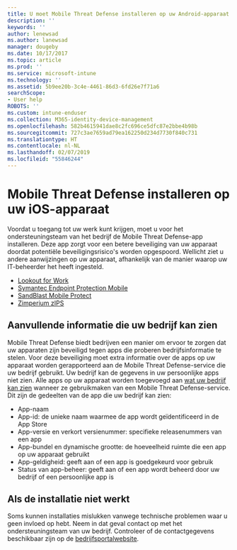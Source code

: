 ```yaml
---
title: U moet Mobile Threat Defense installeren op uw Android-apparaat | Microsoft Docs
description: ''
keywords: ''
author: lenewsad
ms.author: lanewsad
manager: dougeby
ms.date: 10/17/2017
ms.topic: article
ms.prod: ''
ms.service: microsoft-intune
ms.technology: ''
ms.assetid: 5b9ee20b-3c4e-4461-86d3-6fd26e7f71a6
searchScope:
- User help
ROBOTS: ''
ms.custom: intune-enduser
ms.collection: M365-identity-device-management
ms.openlocfilehash: 582b4615941dae8c2fc696ce5dfc87e2bbe4b98b
ms.sourcegitcommit: 727c3ae7659ad79ea162250d234d7730f840c731
ms.translationtype: HT
ms.contentlocale: nl-NL
ms.lasthandoff: 02/07/2019
ms.locfileid: "55846244"
---
```

# <a name="install-mobile-threat-defense-on-your-ios-device"></a>Mobile Threat Defense installeren op uw iOS-apparaat


Voordat u toegang tot uw werk kunt krijgen, moet u voor het ondersteuningsteam van het bedrijf de Mobile Threat Defense-app installeren. Deze app zorgt voor een betere beveiliging van uw apparaat doordat potentiële beveiligingsrisico's worden opgespoord. Wellicht ziet u andere aanwijzingen op uw apparaat, afhankelijk van de manier waarop uw IT-beheerder het heeft ingesteld.


* [Lookout for Work](you-are-prompted-to-install-lookout-for-work-ios.md)
* [Symantec Endpoint Protection Mobile](you-are-prompted-to-install-skycure-ios.md)
* [SandBlast Mobile Protect](you-are-prompted-to-install-sandblast-ios.md)
* [Zimperium zIPS](you-are-prompted-to-install-zips-ios.md)

## <a name="additional-information-your-company-can-see"></a>Aanvullende informatie die uw bedrijf kan zien

Mobile Threat Defense biedt bedrijven een manier om ervoor te zorgen dat uw apparaten zijn beveiligd tegen apps die proberen bedrijfsinformatie te stelen. Voor deze beveiliging moet extra informatie over de apps op uw apparaat worden gerapporteerd aan de Mobile Threat Defense-service die uw bedrijf gebruikt. Uw bedrijf kan de gegevens in uw persoonlijke apps niet zien. Alle apps op uw apparaat worden toegevoegd aan [wat uw bedrijf kan zien](what-info-can-your-company-see-when-you-enroll-your-device-in-intune.md) wanneer ze gebruikmaken van een Mobile Threat Defense-service. Dit zijn de gedeelten van de app die uw bedrijf kan zien:

*   App-naam
* App-id: de unieke naam waarmee de app wordt geïdentificeerd in de App Store
*   App-versie en verkort versienummer: specifieke releasenummers van een app
* App-bundel en dynamische grootte: de hoeveelheid ruimte die een app op uw apparaat gebruikt
* App-geldigheid: geeft aan of een app is goedgekeurd voor gebruik
*   Status van app-beheer: geeft aan of een app wordt beheerd door uw bedrijf of een persoonlijke app is

## <a name="if-the-installation-doesnt-work"></a>Als de installatie niet werkt

Soms kunnen installaties mislukken vanwege technische problemen waar u geen invloed op hebt. Neem in dat geval contact op met het ondersteuningsteam van uw bedrijf. Controleer of de contactgegevens beschikbaar zijn op de [bedrijfsportalwebsite](https://go.microsoft.com/fwlink/?linkid=2010980).
